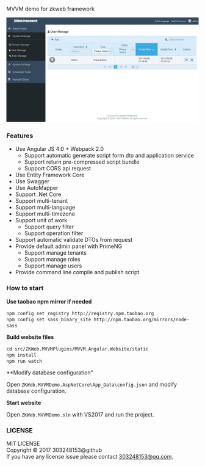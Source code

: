 MVVM demo for zkweb framework

![preview](./docs/preview.jpg)

### Features

- Use Angular JS 4.0 + Webpack 2.0
    - Support automatic generate script form dto and application service
    - Support return pre-compressed script bundle
    - Support CORS api request
- Use Entity Framework Core
- Use Swagger
- Use AutoMapper
- Support .Net Core
- Support multi-tenant
- Support multi-language
- Support multi-timezone
- Support unit of work
    - Support query filter
    - Support operation filter
- Support automatic validate DTOs from request
- Provide default admin panel with PrimeNG
    - Support manage tenants
    - Support manage roles
    - Support manage users
- Provide command line compile and publish script

### How to start

**Use taobao npm mirror if needed**

```
npm config set registry http://registry.npm.taobao.org
npm config set sass_binary_site http://npm.taobao.org/mirrors/node-sass
```

**Build website files**

```
cd src/ZKWeb.MVVMPlugins/MVVM.Angular.Website/static
npm install
npm run watch
```

**Modify database configuration"

Open `ZKWeb.MVVMDemo.AspNetCore\App_Data\config.json` and modify database configuration.

**Start website**

Open `ZKWeb.MVVMDemo.sln` with VS2017 and run the project.

### LICENSE

MIT LICENSE<br/>
Copyright © 2017 303248153@github<br/>
If you have any license issue please contact 303248153@qq.com.<br/>
